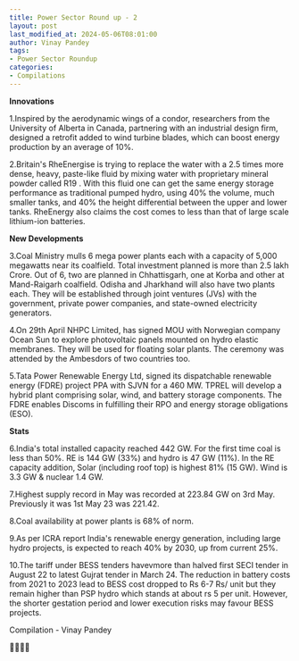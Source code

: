 ```yaml
---
title: Power Sector Round up - 2
layout: post
last_modified_at: 2024-05-06T08:01:00
author: Vinay Pandey
tags:
- Power Sector Roundup
categories:
- Compilations
---
```


**Innovations**

1.Inspired by the aerodynamic wings of a condor, researchers from the University of Alberta in Canada, partnering with an industrial design firm,  designed a retrofit added to wind turbine blades, which can boost energy production by an average of 10%. 

2.Britain's RheEnergise is trying to replace the water with a 2.5 times more dense, heavy, paste-like fluid by mixing water with proprietary mineral powder called R19 . With this fluid one can get the same energy storage performance as traditional pumped hydro, using 40% the volume, much smaller tanks, and 40% the height differential between the upper and lower tanks. RheEnergy also claims the cost comes to less than that of large scale lithium-ion batteries.

**New Developments**

3.Coal Ministry mulls 6 mega power plants each with a capacity of 5,000 megawatts near its coalfield. Total investment planned is more than 2.5 lakh Crore. Out of 6, two are planned in Chhattisgarh, one at Korba and other at Mand-Raigarh coalfield. Odisha and Jharkhand will also have two plants each. They will be established through joint ventures (JVs) with the government, private power companies, and state-owned electricity generators. 

4.On 29th April NHPC Limited, has signed MOU with Norwegian company Ocean Sun to explore photovoltaic panels mounted on hydro elastic membranes. They will be used for floating solar plants. The ceremony was attended by the Ambesdors of two countries too.

5.Tata Power Renewable Energy Ltd, signed its dispatchable renewable energy (FDRE) project PPA with SJVN for a 460 MW. TPREL will develop a hybrid plant comprising solar, wind, and battery storage components. The FDRE enables Discoms in fulfilling their RPO and energy storage obligations (ESO). 

**Stats**

6.India's total installed capacity reached 442 GW. For the first time coal is less than 50%. RE is 144 GW (33%) and hydro is 47 GW (11%). 
In the RE capacity addition, Solar (including roof top) is highest 81% (15 GW). Wind is 3.3 GW & nuclear 1.4 GW. 

7.Highest supply record in May was recorded at 223.84 GW on 3rd May. Previously it was 1st May 23 was 221.42. 

8.Coal availability at power plants is 68% of norm. 

9.As per ICRA report India's renewable energy generation, including large hydro projects, is expected to reach 40% by 2030, up from current 25%. 

10.The tariff under BESS tenders havevmore than halved first SECI tender in August 22 to latest Gujrat tender in March 24. The reduction in battery costs from 2021 to 2023 lead to BESS cost dropped to Rs 6-7 Rs/ unit but they remain higher than PSP hydro which stands at about rs 5 per unit. However, the shorter gestation period and lower execution risks may favour BESS projects.

Compilation - Vinay Pandey

🙏🌷🌷🙏


